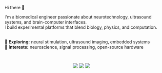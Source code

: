 <p align="left">Hi there 👋</h1>

<p align="left">
  I'm a biomedical engineer passionate about neurotechnology, ultrasound systems, and brain-computer interfaces.<br/>
  I build experimental platforms that blend biology, physics, and computation.<br/><br/>

  🧠 <strong>Exploring:</strong> neural stimulation, ultrasound imaging, embedded systems<br/>
  🔬 <strong>Interests:</strong> neuroscience, signal processing, open-source hardware
</p>

<br/>

<!--

<p align="center">
  📫 <a href="mailto:ernestocriado@gmail.com">Email</a> &nbsp;|&nbsp;
  💼 <a href="https://www.linkedin.com/in/ernesto-criado-hidalgo/">LinkedIn</a> &nbsp;|&nbsp;
  🕊️ <a href="https://x.com/ECriadoHidalgo">X</a>
</p>

-->

<p align="center">
  <a href="mailto:ernestocriado@gmail.com"><img src="https://img.shields.io/badge/email-ernestocriado@gmail.com-blue?style=flat&logo=gmail&logoColor=white"/></a>
  <a href="https://www.linkedin.com/in/ernesto-criado-hidalgo/"><img src="https://img.shields.io/badge/LinkedIn-Ernesto%20Criado-blue?style=flat&logo=linkedin"/></a>
  <a href="https://x.com/ECriadoHidalgo"><img src="https://img.shields.io/badge/X-%40ECriadoHidalgo-black?style=flat&logo=x&logoColor=white"/></a>
</p>
